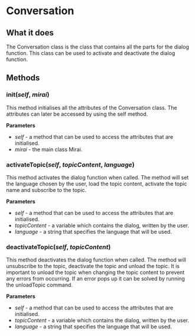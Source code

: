 # Conversation

## What it does
The Conversation class is the class that contains all the parts for the dialog function. This class can be used to 
activate and deactivate the dialog function. 

## Methods 
### __init__(*self*, *mirai*)

This method initialises all the attributes of the Conversation class. The attributes can later be accessed by using
the self method. 

__Parameters__
- *self* - a method that can be used to access the attributes that are initialised. 
- *mirai* - the main class Mirai. 

### activateTopic(*self*, *topicContent*, *language*)
This method activates the dialog function when called. The method will set the language chosen by the user, load
the topic content, activate the topic name and subscribe to the topic.  

__Parameters__
- *self* - a method that can be used to access the attributes that are initialised. 
- *topicContent* - a variable which contains the dialog, written by the user.
- *language* - a string that specifies the language that will be used. 

### deactivateTopic(*self*, *topicContent*)
This method deactivates the dialog function when called. The method will unsubscribe to the topic, deactivate the topic
and unload the topic. It is important to unload the topic when changing the topic content to prevent any errors
from occurring. If an error pops up it can be solved by running the unloadTopic command.  

__Parameters__
- *self* - a method that can be used to access the attributes that are initialised. 
- *topicContent* - a variable which contains the dialog, written by the user.
- *language* - a string that specifies the language that will be used.